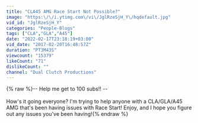 ```yaml
---
title: "CLA45 AMG Race Start Not Possible?"
image: "https:\/\/i.ytimg.com\/vi\/JglRzeSjH_Y\/hqdefault.jpg"
vid_id: "JglRzeSjH_Y"
categories: "People-Blogs"
tags: ["CLA","GLA","A45"]
date: "2022-02-17T23:18:19+03:00"
vid_date: "2017-02-20T16:48:57Z"
duration: "PT3M43S"
viewcount: "15379"
likeCount: "71"
dislikeCount: ""
channel: "Dual Clutch Productions"
---
```

{% raw %}-- Help me get to 100 subs!! -- <br /><br />How's it going everyone? I'm trying to help anyone with a CLA/GLA/A45 AMG that's been having issues with Race Start! Enjoy, and I hope you figure out any issues you've been having!{% endraw %}
